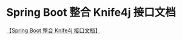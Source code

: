 # Spring Boot 整合 Knife4j 接口文档

[【Spring Boot 整合 Knife4j 接口文档】](https://blog.csdn.net/qq_37581282/article/details/108548577)